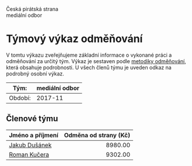 Česká pirátská strana  
mediální odbor

Týmový výkaz odměňování
===========================

V tomtu výkazu zveřejňujeme základní informace o vykonané práci a odměňování
za určitý tým. Výkaz je sestaven podle [metodiky odměňování][metodika],
která obsahuje podrobnosti. U všech členů týmu je uveden odkaz na podrobný osobní výkaz.

Tým:                     | mediální odbor
-----------------------  | --------------------
Období:                  | 2017-11

Členové týmu
--------------

| Jméno a příjmení                |   Odměna od strany (Kč) |
|:--------------------------------|------------------------:|
| [Jakub Dušánek](jakub-dusanek/) |                 8980.00 |
| [Roman Kučera](roman-kucera/)   |                 9302.00 |


[metodika]: https://redmine.pirati.cz/projects/po/wiki/Odmenovani
